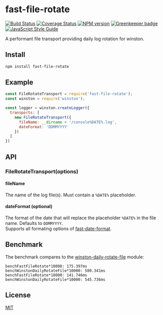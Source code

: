 # fast-file-rotate

[![Build Status](https://travis-ci.org/SerayaEryn/fast-file-rotate.svg?branch=master)](https://travis-ci.org/SerayaEryn/fast-file-rotate)
[![Coverage Status](https://coveralls.io/repos/github/SerayaEryn/fast-file-rotate/badge.svg?branch=master)](https://coveralls.io/github/SerayaEryn/fast-file-rotate?branch=master)
[![NPM version](https://img.shields.io/npm/v/fast-file-rotate.svg?style=flat)](https://www.npmjs.com/package/fast-file-rotate) [![Greenkeeper badge](https://badges.greenkeeper.io/SerayaEryn/fast-file-rotate.svg)](https://greenkeeper.io/)
[![JavaScript Style Guide](https://img.shields.io/badge/code_style-standard-brightgreen.svg)](https://standardjs.com)

A performant file transport providing daily log rotation for winston.

## Install

```bash
npm install fast-file-rotate
```

## Example

```js
const FileRotateTransport = require('fast-file-rotate');
const winston = require('winston');

const logger = winston.createLogger({
  transports: [
    new FileRotateTransport({
      fileName: __dirname + '/console%DATE%.log',
      dateFormat: 'DDMMYYYY'
    })
  ]
})
```

## API

### FileRotateTransport(options)

#### fileName

The name of the log file(s). Must contain a `%DATE%` placeholder.

#### dateFormat (optional)

The format of the date that will replace the placeholder `%DATE%` in the file name. Defaults to `DDMMYYYY`.<br>
Supports all formating options of [fast-date-format](https://github.com/SerayaEryn/fast-date-format).

## Benchmark

The benchmark compares to the [winston-daily-rotate-file](https://github.com/winstonjs/winston-daily-rotate-file) module:

```
benchFastFileRotate*10000: 175.397ms
benchWinstonDailyRotateFile*10000: 580.341ms
benchFastFileRotate*10000: 141.746ms
benchWinstonDailyRotateFile*10000: 545.736ms
```

## License

[MIT](./LICENSE)
